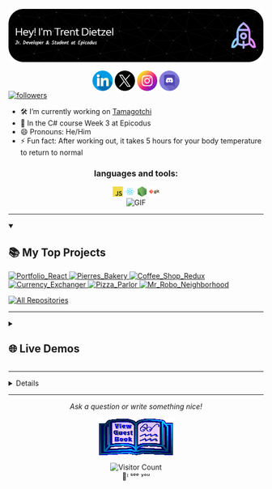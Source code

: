 <!-- Header -->
![Header](./github-header-image.png)

<!-- Follow -->
<div align="center">
  <a href="https://www.linkedin.com/in/trentdietzel/" target="blank"><img align="center" src="./linkedin.png" alt="" height="40" width="40"/></a>
    <a href="https://twitter.com/trentdietzel" target="blank"><img align="center" src="./twitter.png" alt="" height="40" width="40"/></a>
  <a href="https://www.instagram.com/trent_dietzel/" target="blank"><img align="center" src="./instagram.png" alt="" height="40" width="40"/></a>
  <a href="https://www.discordapp.com/users/trent.dev" target="blank"><img align="center" src="./discord.png" alt="" height="40" width="40"/></a>
</div>

<a href="https://github.com/tdietzel?tab=followers">
  <img alt="followers" title="Follow me on Github" src="https://custom-icon-badges.demolab.com/github/followers/tdietzel?color=236ad3&labelColor=1155ba&style=for-the-badge&logo=person-add&label=Follow&logoColor=white"/></a>

<br>

<!-- About Me -->
- 🛠️ I’m currently working on [Tamagotchi](https://github.com/tdietzel/Tamagotchi)
- 🧠 In the C# course Week 3 at Epicodus
- 😄 Pronouns: He/Him
- ⚡ Fun fact: After working out, it takes 5 hours for your body temperature to return to normal

<!-- Languages & Tools -->
  <div align="center">
  <h3>languages and tools:</h3> 
  <code><img height="20" src="https://raw.githubusercontent.com/github/explore/80688e429a7d4ef2fca1e82350fe8e3517d3494d/topics/javascript/javascript.png"></code>
  <code><img height="20" src="https://raw.githubusercontent.com/github/explore/80688e429a7d4ef2fca1e82350fe8e3517d3494d/topics/react/react.png"></code>
  <code><img height="20" src="https://raw.githubusercontent.com/github/explore/80688e429a7d4ef2fca1e82350fe8e3517d3494d/topics/nodejs/nodejs.png"></code>
  <code><img height="20" src="https://raw.githubusercontent.com/github/explore/80688e429a7d4ef2fca1e82350fe8e3517d3494d/topics/git/git.png"></code>
  </div>

<!-- Computer Giph -->
<div align="center">
  <img src="https://media.giphy.com/media/2sMOUSy658zgS1CjY7/giphy.gif" alt="GIF"/>
</div>
<hr>

<!-- Top Projects -->
<!-- Repo info cards - https://github.com/anuraghazra/github-readme-stats -->
<details open> 
  <summary><h2>📚 My Top Projects</h2></summary>
  
  <p align="left">
    <!-- Portfolio -->  
    <a href="https://github.com/tdietzel/Portfolio_React">
    <img width="278" src="https://denvercoder1-github-readme-stats.vercel.app/api/pin/?username=tdietzel&repo=Portfolio_React&theme=great-gatsby&bg_color=1F222E&title_color=8300F7&hide_border=true&icon_color=F8D866&show_icons=false" alt="Portfolio_React">
    <!-- Pierres Bakery -->  
    <a href="https://github.com/tdietzel/Pierres_Bakery">
    <img width="278" src="https://denvercoder1-github-readme-stats.vercel.app/api/pin/?username=tdietzel&repo=Pierres_Bakery&theme=great-gatsby&bg_color=1F222E&title_color=8300F7&hide_border=true&icon_color=F8D866&show_icons=false" alt="Pierres_Bakery">
    <!-- Coffee Shop Inventory Redux -->  
    <a href="https://github.com/tdietzel/Coffee_Shop_Redux">
    <img width="278" src="https://denvercoder1-github-readme-stats.vercel.app/api/pin/?username=tdietzel&repo=Coffee_Shop_Redux&theme=great-gatsby&bg_color=1F222E&title_color=8300F7&hide_border=true&icon_color=F8D866&show_icons=false" alt="Coffee_Shop_Redux">
    <!-- Currency Exchanger -->  
    <a href="https://github.com/tdietzel/Currency_Exchanger">
    <img width="278" src="https://denvercoder1-github-readme-stats.vercel.app/api/pin/?username=tdietzel&repo=Currency_Exchanger&theme=great-gatsby&bg_color=1F222E&title_color=8300F7&hide_border=true&icon_color=F8D866&show_icons=false" alt="Currency_Exchanger">
    <!-- Pizza Parlor -->    
    <a href="https://github.com/tdietzel/Pizza_Parlor">
    <img width="278" src="https://denvercoder1-github-readme-stats.vercel.app/api/pin/?username=tdietzel&repo=Pizza_Parlor&theme=great-gatsby&bg_color=1F222E&title_color=8300F7&hide_border=true&icon_color=F8D866&show_icons=false" alt="Pizza_Parlor">
    <!-- Mr Robo Neighborhood -->    
    <a href="https://github.com/tdietzel/Mr_Robo_Neighborhood">
    <img width="278" src="https://denvercoder1-github-readme-stats.vercel.app/api/pin/?username=tdietzel&repo=Mr_Robo_Neighborhood&theme=great-gatsby&bg_color=1F222E&title_color=8300F7&hide_border=true&icon_color=F8D866&show_icons=false" alt="Mr_Robo_Neighborhood">
  </p>
  <a href="https://github.com/tdietzel?tab=repositories&sort=stargazers"><img alt="All Repositories" title="All Repositories" src="https://custom-icon-badges.demolab.com/badge/-Click%20Here%20For%20All%20My%20Repos-1F222E?style=for-the-badge&logoColor=white&logo=repo"/></a>
</details>
<hr>

<!-- Live Demos -->
<!-- Repo info cards - https://github.com/anuraghazra/github-readme-stats -->
<details> 
  <summary><h2>🌐 Live Demos</h2></summary>

  <p align="left">
    <!-- Portfolio -->
    <a href="https://tdietzel.github.io/Portfolio_React/">
    <img width="278" src="https://denvercoder1-github-readme-stats.vercel.app/api/pin/?username=tdietzel&repo=Portfolio_React&theme=great-gatsby&bg_color=1F222E&title_color=8300F7&hide_border=true&icon_color=F8D866&show_icons=false" alt="Portfolio_React">
    <!-- Coffee Shop Inventory Redux -->
    <a href="https://tdietzel.github.io/Coffee_Shop_Redux/">
    <img width="278" src="https://denvercoder1-github-readme-stats.vercel.app/api/pin/?username=tdietzel&repo=Coffee_Shop_Redux&theme=great-gatsby&bg_color=1F222E&title_color=8300F7&hide_border=true&icon_color=F8D866&show_icons=false" alt="Coffee_Shop_Redux">
    <!-- Currency Exchanger -->  
    <a href="https://tdietzel.github.io/Currency_Exchanger/">
    <img width="278" src="https://denvercoder1-github-readme-stats.vercel.app/api/pin/?username=tdietzel&repo=Currency_Exchanger&theme=great-gatsby&bg_color=1F222E&title_color=8300F7&hide_border=true&icon_color=F8D866&show_icons=false" alt="Currency_Exchanger">
    <!-- Pizza Parlor -->  
    <a href="https://tdietzel.github.io/Pizza_Parlor/">
    <img width="278" src="https://denvercoder1-github-readme-stats.vercel.app/api/pin/?username=tdietzel&repo=Pizza_Parlor&theme=great-gatsby&bg_color=1F222E&title_color=8300F7&hide_border=true&icon_color=F8D866&show_icons=false" alt="Pizza_Parlor">
    <!-- Mr Robo -->  
    <a href="https://tdietzel.github.io/Mr_Robo_Neighborhood/">
    <img width="278" src="https://denvercoder1-github-readme-stats.vercel.app/api/pin/?username=tdietzel&repo=Mr_Robo_Neighborhood&theme=great-gatsby&bg_color=1F222E&title_color=8300F7&hide_border=true&icon_color=F8D866&show_icons=false" alt="Mr_Robo_Neighborhood">
    <!-- Account Login -->  
    <a href="https://tdietzel.github.io/Account_Login/">
    <img width="278" src="https://denvercoder1-github-readme-stats.vercel.app/api/pin/?username=tdietzel&repo=Account_Login&theme=great-gatsby&bg_color=1F222E&title_color=8300F7&hide_border=true&icon_color=F8D866&show_icons=false" alt="Account_Login">
  </p>
</details>
<hr>

<!-- Stats and Activity -->
<details> 
  <summary><h2>📊 Stats and Activity</h2></summary>

  <!-- Enter Link -->
<p align="center">
  <a href="https://git.io/typing-svg">
    <img src="https://readme-typing-svg.herokuapp.com?font=Fira+Code&size=35&pause=1000&color=8300F7&vCenter=true&random=false&width=435&lines=My+GitHub+Stats!" alt="Typing SVG">
  </a>
</p>

  <h3>🔥 Streak Stats</h3>

  <!-- GitHub Readme Streak Stats - https://github.com/tdietzel22/github-readme-streak-stats -->
  [![GitHub Streak](https://streak-stats.demolab.com?user=tdietzel&theme=holi-theme&fire=EB0000&ring=FFDF00&currStreakLabel=EB0000&dates=A9FEF7&sideNums=62EB53&sideLabels=FFFFFF&currStreakNum=17EB00)](https://git.io/streak-stats)

  <h3>💻 GitHub Profile Stats</h3>

  <!-- https://github.com/tdietzel22/github-readme-stats -->

![Anurag's GitHub stats](https://github-readme-stats.vercel.app/api?username=tdietzel&show_icons=true&theme=great-gatsby)
<a href="https://github.com/anuraghazra/github-readme-stats">
  <img alt="tdietzel's Top Languages" src="https://denvercoder1-github-readme-stats.vercel.app/api/top-langs/?username=tdietzel&langs_count=8&layout=compact&theme=react&hide_border=true&bg_color=1F222E&title_color=F85D7F&icon_color=F8D866&hide=Jupyter%20Notebook,Roff" height="192px"/>
</a>

  <b>Note:</b> Top languages is only a metric of the languages my public code consists of and doesn't reflect experience or skill level.
</details>

<hr>
<div align="center">
  
  <p><em>Ask a question or write something nice!</em></p>
  
  <!-- Guest Book -->
  <a href="https://github.com/tdietzel/tdietzel/issues"><img src="https://github.com/tdietzel/tdietzel/blob/main/guestbook.gif" alt="Guest book" align="center"></a>
  <!-- View Counter -->
  <img src="https://profile-counter.glitch.me/{tdietzel22}/count.svg" alt="Visitor Count">
  <br>
  👀ᴵ ˢᵉᵉ ʸᵒᵘ
</div>
